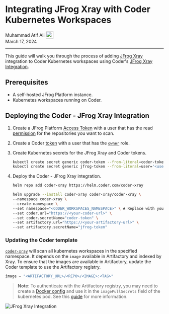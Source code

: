 # Integrating JFrog Xray with Coder Kubernetes Workspaces

<div>
  <a href="https://github.com/matifali" style="text-decoration: none; color: inherit;">
    <span style="vertical-align:middle;">Muhammad Atif Ali</span>
    <img src="https://github.com/matifali.png" width="24px" height="24px" style="vertical-align:middle; margin: 0px;"/>
  </a>
</div>
March 17, 2024

---

This guide will walk you through the process of adding
[JFrog Xray](https://jfrog.com/xray/) integration to Coder Kubernetes workspaces
using Coder's [JFrog Xray Integration](https://github.com/onchainengineering/hmi-wirtual-xray).

## Prerequisites

- A self-hosted JFrog Platform instance.
- Kubernetes workspaces running on Coder.

## Deploying the Coder - JFrog Xray Integration

1. Create a JFrog Platform
   [Access Token](https://jfrog.com/help/r/jfrog-platform-administration-documentation/access-tokens)
   with a user that has the read
   [permission](https://jfrog.com/help/r/jfrog-platform-administration-documentation/permissions)
   for the repositories you want to scan.
1. Create a Coder [token](../../reference/cli/tokens_create.md#tokens-create)
   with a user that has the [`owner`](../users/index.md#roles) role.
1. Create Kubernetes secrets for the JFrog Xray and Coder tokens.

   ```bash
   kubectl create secret generic coder-token --from-literal=coder-token='<token>'
   kubectl create secret generic jfrog-token --from-literal=user='<user>' --from-literal=token='<token>'
   ```

1. Deploy the Coder - JFrog Xray integration.

   ```bash
   helm repo add coder-xray https://helm.coder.com/coder-xray

   helm upgrade --install coder-xray coder-xray/coder-xray \
   --namespace coder-xray \
   --create-namespace \
   --set namespace="<CODER_WORKSPACES_NAMESPACE>" \ # Replace with your Coder workspaces namespace
   --set coder.url="https://<your-coder-url>" \
   --set coder.secretName="coder-token" \
   --set artifactory.url="https://<your-artifactory-url>" \
   --set artifactory.secretName="jfrog-token"
   ```

### Updating the Coder template

[`coder-xray`](https://github.com/onchainengineering/hmi-wirtual-xray) will scan all kubernetes
workspaces in the specified namespace. It depends on the `image` available in
Artifactory and indexed by Xray. To ensure that the images are available in
Artifactory, update the Coder template to use the Artifactory registry.

```tf
image = "<ARTIFACTORY_URL>/<REPO>/<IMAGE>:<TAG>"
```

> **Note**: To authenticate with the Artifactory registry, you may need to
> create a
> [Docker config](https://jfrog.com/help/r/jfrog-artifactory-documentation/docker-advanced-topics)
> and use it in the `imagePullSecrets` field of the kubernetes pod. See this
> [guide](../../tutorials/image-pull-secret.md) for more information.

![JFrog Xray Integration](../../images/guides/xray-integration/example.png)
